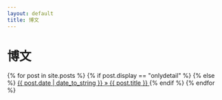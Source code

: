 ```yaml
---
layout: default
title: 博文
---
```


<div>
    <h1 class="post_title">博文</h1>
    <div class="post_list">
        {% for post in site.posts %}
        {% if post.display == "onlydetail" %}
        {% else %}
        <a class="post_list_item" href="{{ post.url }}">
            {{ post.date | date_to_string }}
            &raquo; 
            {{ post.title }}
        </a>
        {% endif %}
        {% endfor %}
    </div>
</div>

